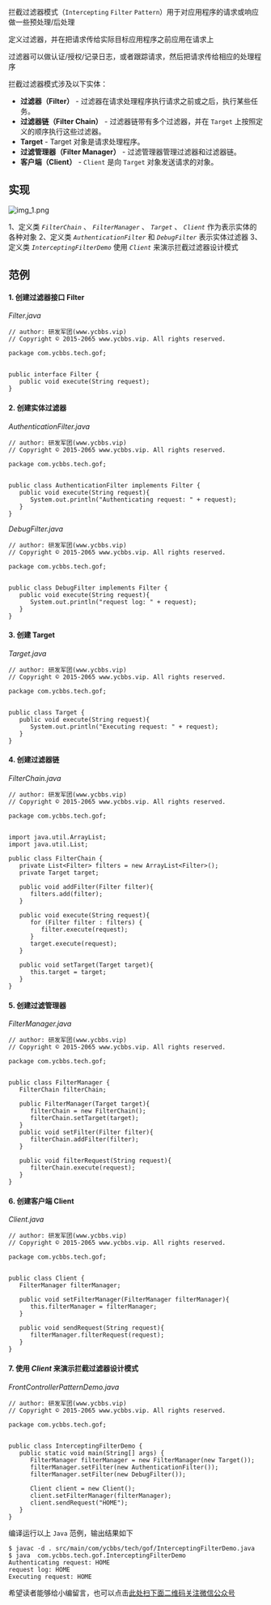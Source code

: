 拦截过滤器模式（`Intercepting` `Filter` `Pattern`）用于对应用程序的请求或响应做一些预处理/后处理

定义过滤器，并在把请求传给实际目标应用程序之前应用在请求上

过滤器可以做认证/授权/记录日志，或者跟踪请求，然后把请求传给相应的处理程序

拦截过滤器模式涉及以下实体：

 *  **过滤器（Filter）** \- 过滤器在请求处理程序执行请求之前或之后，执行某些任务。
 *  **过滤器链（Filter Chain）** \- 过滤器链带有多个过滤器，并在 `Target` 上按照定义的顺序执行这些过滤器。
 *  **Target** \- Target 对象是请求处理程序。
 *  **过滤管理器（Filter Manager）** \- 过滤管理器管理过滤器和过滤器链。
 *  **客户端（Client）** \- `Client` 是向 `Target` 对象发送请求的对象。

## 实现 ##

![img\_1.png][img_1.png]

1、定义类 *`FilterChain`* 、 *`FilterManager`* 、 *`Target`* 、 *`Client`* 作为表示实体的各种对象
2、定义类 *`AuthenticationFilter`* 和 *`DebugFilter`* 表示实体过滤器
3、定义类 *`InterceptingFilterDemo`* 使用 *`Client`* 来演示拦截过滤器设计模式

## 范例 ##

#### 1. 创建过滤器接口 Filter ####

*Filter.java*

```
// author: 研发军团(www.ycbbs.vip)
// Copyright © 2015-2065 www.ycbbs.vip. All rights reserved.

package com.ycbbs.tech.gof;


public interface Filter {
   public void execute(String request);
}
```

#### 2. 创建实体过滤器 ####

*AuthenticationFilter.java*

```
// author: 研发军团(www.ycbbs.vip)
// Copyright © 2015-2065 www.ycbbs.vip. All rights reserved.

package com.ycbbs.tech.gof;


public class AuthenticationFilter implements Filter {
   public void execute(String request){
      System.out.println("Authenticating request: " + request);
   }
}
```

*DebugFilter.java*

```
// author: 研发军团(www.ycbbs.vip)
// Copyright © 2015-2065 www.ycbbs.vip. All rights reserved.

package com.ycbbs.tech.gof;


public class DebugFilter implements Filter {
   public void execute(String request){
      System.out.println("request log: " + request);
   }
}
```

#### 3. 创建 Target ####

*Target.java*

```
// author: 研发军团(www.ycbbs.vip)
// Copyright © 2015-2065 www.ycbbs.vip. All rights reserved.

package com.ycbbs.tech.gof;


public class Target {
   public void execute(String request){
      System.out.println("Executing request: " + request);
   }
}
```

#### 4. 创建过滤器链 ####

*FilterChain.java*

```
// author: 研发军团(www.ycbbs.vip)
// Copyright © 2015-2065 www.ycbbs.vip. All rights reserved.

package com.ycbbs.tech.gof;


import java.util.ArrayList;
import java.util.List;

public class FilterChain {
   private List<Filter> filters = new ArrayList<Filter>();
   private Target target;

   public void addFilter(Filter filter){
      filters.add(filter);
   }

   public void execute(String request){
      for (Filter filter : filters) {
         filter.execute(request);
      }
      target.execute(request);
   }

   public void setTarget(Target target){
      this.target = target;
   }
}
```

#### 5. 创建过滤管理器 ####

*FilterManager.java*

```
// author: 研发军团(www.ycbbs.vip)
// Copyright © 2015-2065 www.ycbbs.vip. All rights reserved.

package com.ycbbs.tech.gof;


public class FilterManager {
   FilterChain filterChain;

   public FilterManager(Target target){
      filterChain = new FilterChain();
      filterChain.setTarget(target);
   }
   public void setFilter(Filter filter){
      filterChain.addFilter(filter);
   }

   public void filterRequest(String request){
      filterChain.execute(request);
   }
}
```

#### 6. 创建客户端 Client ####

*Client.java*

```
// author: 研发军团(www.ycbbs.vip)
// Copyright © 2015-2065 www.ycbbs.vip. All rights reserved.

package com.ycbbs.tech.gof;


public class Client {
   FilterManager filterManager;

   public void setFilterManager(FilterManager filterManager){
      this.filterManager = filterManager;
   }

   public void sendRequest(String request){
      filterManager.filterRequest(request);
   }
}
```

#### 7. 使用 *Client* 来演示拦截过滤器设计模式 ####

*FrontControllerPatternDemo.java*

```
// author: 研发军团(www.ycbbs.vip)
// Copyright © 2015-2065 www.ycbbs.vip. All rights reserved.

package com.ycbbs.tech.gof;


public class InterceptingFilterDemo {
   public static void main(String[] args) {
      FilterManager filterManager = new FilterManager(new Target());
      filterManager.setFilter(new AuthenticationFilter());
      filterManager.setFilter(new DebugFilter());

      Client client = new Client();
      client.setFilterManager(filterManager);
      client.sendRequest("HOME");
   }
}
```

编译运行以上 `Java` 范例，输出结果如下

```
$ javac -d . src/main/com/ycbbs/tech/gof/InterceptingFilterDemo.java
$ java  com.ycbbs.tech.gof.InterceptingFilterDemo
Authenticating request: HOME
request log: HOME
Executing request: HOME
```

[img_1.png]: https://gitee.com/duchaochen/gongzhonghao/raw/master/个人博客文章/001-images/souyunku-web/2019/08/0802/03/35/img_1.png

希望读者能够给小编留言，也可以点击[此处扫下面二维码关注微信公众号](https://www.ycbbs.vip/?p=28 "此处扫下面二维码关注微信公众号")